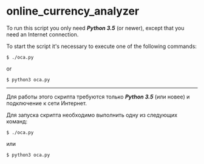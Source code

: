 # online_currency_analyzer

To run this script you only need ___Python 3.5___ (or newer), except that you need an Internet connection.

To start the script it's necessary to execute one of the following commands:

```
$ ./oca.py
```

or

```
$ python3 oca.py
```

***

Для работы этого скрипта требуются только ___Python 3.5___ (или новее) и подключение к сети Интернет.

Для запуска скрипта необходимо выполнить одну из следующих команд:

```
$ ./oca.py
```

или

```
$ python3 oca.py
```
